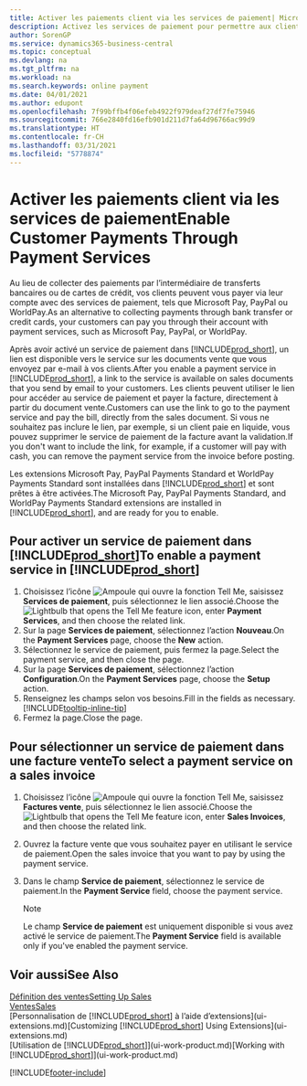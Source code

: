 ```yaml
---
title: Activer les paiements client via les services de paiement| Microsoft Docs
description: Activez les services de paiement pour permettre aux clients de payer facilement leurs factures.
author: SorenGP
ms.service: dynamics365-business-central
ms.topic: conceptual
ms.devlang: na
ms.tgt_pltfrm: na
ms.workload: na
ms.search.keywords: online payment
ms.date: 04/01/2021
ms.author: edupont
ms.openlocfilehash: 7f99bffb4f06efeb4922f979deaf27df7fe75946
ms.sourcegitcommit: 766e2840fd16efb901d211d7fa64d96766ac99d9
ms.translationtype: HT
ms.contentlocale: fr-CH
ms.lasthandoff: 03/31/2021
ms.locfileid: "5778874"
---
```

# <a name="enable-customer-payments-through-payment-services"></a><span data-ttu-id="9601a-103">Activer les paiements client via les services de paiement</span><span class="sxs-lookup"><span data-stu-id="9601a-103">Enable Customer Payments Through Payment Services</span></span>
<span data-ttu-id="9601a-104">Au lieu de collecter des paiements par l’intermédiaire de transferts bancaires ou de cartes de crédit, vos clients peuvent vous payer via leur compte avec des services de paiement, tels que Microsoft Pay, PayPal ou WorldPay.</span><span class="sxs-lookup"><span data-stu-id="9601a-104">As an alternative to collecting payments through bank transfer or credit cards, your customers can pay you through their account with payment services, such as Microsoft Pay, PayPal, or WorldPay.</span></span>  

<span data-ttu-id="9601a-105">Après avoir activé un service de paiement dans [!INCLUDE[prod_short](includes/prod_short.md)], un lien est disponible vers le service sur les documents vente que vous envoyez par e-mail à vos clients.</span><span class="sxs-lookup"><span data-stu-id="9601a-105">After you enable a payment service in [!INCLUDE[prod_short](includes/prod_short.md)], a link to the service is available on sales documents that you send by email to your customers.</span></span> <span data-ttu-id="9601a-106">Les clients peuvent utiliser le lien pour accéder au service de paiement et payer la facture, directement à partir du document vente.</span><span class="sxs-lookup"><span data-stu-id="9601a-106">Customers can use the link to go to the payment service and pay the bill, directly from the sales document.</span></span> <span data-ttu-id="9601a-107">Si vous ne souhaitez pas inclure le lien, par exemple, si un client paie en liquide, vous pouvez supprimer le service de paiement de la facture avant la validation.</span><span class="sxs-lookup"><span data-stu-id="9601a-107">If you don't want to include the link, for example, if a customer will pay with cash, you can remove the payment service from the invoice before posting.</span></span>  

<span data-ttu-id="9601a-108">Les extensions Microsoft Pay, PayPal Payments Standard et WorldPay Payments Standard sont installées dans [!INCLUDE[prod_short](includes/prod_short.md)] et sont prêtes à être activées.</span><span class="sxs-lookup"><span data-stu-id="9601a-108">The Microsoft Pay, PayPal Payments Standard, and WorldPay Payments Standard extensions are installed in [!INCLUDE[prod_short](includes/prod_short.md)], and are ready for you to enable.</span></span>  

## <a name="to-enable-a-payment-service-in-prod_short"></a><span data-ttu-id="9601a-109">Pour activer un service de paiement dans [!INCLUDE[prod_short](includes/prod_short.md)]</span><span class="sxs-lookup"><span data-stu-id="9601a-109">To enable a payment service in [!INCLUDE[prod_short](includes/prod_short.md)]</span></span>
1. <span data-ttu-id="9601a-110">Choisissez l’icône ![Ampoule qui ouvre la fonction Tell Me](media/ui-search/search_small.png "Dites-moi ce que vous voulez faire"), saisissez **Services de paiement**, puis sélectionnez le lien associé.</span><span class="sxs-lookup"><span data-stu-id="9601a-110">Choose the ![Lightbulb that opens the Tell Me feature](media/ui-search/search_small.png "Tell me what you want to do") icon, enter **Payment Services**, and then choose the related link.</span></span>  
2. <span data-ttu-id="9601a-111">Sur la page **Services de paiement**, sélectionnez l’action **Nouveau**.</span><span class="sxs-lookup"><span data-stu-id="9601a-111">On the **Payment Services** page, choose the **New** action.</span></span>  
3. <span data-ttu-id="9601a-112">Sélectionnez le service de paiement, puis fermez la page.</span><span class="sxs-lookup"><span data-stu-id="9601a-112">Select the payment service, and then close the page.</span></span>  
4. <span data-ttu-id="9601a-113">Sur la page **Services de paiement**, sélectionnez l’action **Configuration**.</span><span class="sxs-lookup"><span data-stu-id="9601a-113">On the **Payment Services** page, choose the **Setup** action.</span></span>  
5. <span data-ttu-id="9601a-114">Renseignez les champs selon vos besoins.</span><span class="sxs-lookup"><span data-stu-id="9601a-114">Fill in the fields as necessary.</span></span> [!INCLUDE[tooltip-inline-tip](includes/tooltip-inline-tip_md.md)]  
6. <span data-ttu-id="9601a-115">Fermez la page.</span><span class="sxs-lookup"><span data-stu-id="9601a-115">Close the page.</span></span>  

## <a name="to-select-a-payment-service-on-a-sales-invoice"></a><span data-ttu-id="9601a-116">Pour sélectionner un service de paiement dans une facture vente</span><span class="sxs-lookup"><span data-stu-id="9601a-116">To select a payment service on a sales invoice</span></span>
1. <span data-ttu-id="9601a-117">Choisissez l’icône ![Ampoule qui ouvre la fonction Tell Me](media/ui-search/search_small.png "Dites-moi ce que vous voulez faire"), saisissez **Factures vente**, puis sélectionnez le lien associé.</span><span class="sxs-lookup"><span data-stu-id="9601a-117">Choose the ![Lightbulb that opens the Tell Me feature](media/ui-search/search_small.png "Tell me what you want to do") icon, enter **Sales Invoices**, and then choose the related link.</span></span>  
2. <span data-ttu-id="9601a-118">Ouvrez la facture vente que vous souhaitez payer en utilisant le service de paiement.</span><span class="sxs-lookup"><span data-stu-id="9601a-118">Open the sales invoice that you want to pay by using the payment service.</span></span>  
3. <span data-ttu-id="9601a-119">Dans le champ **Service de paiement**, sélectionnez le service de paiement.</span><span class="sxs-lookup"><span data-stu-id="9601a-119">In the **Payment Service** field, choose the payment service.</span></span>  

    > [!NOTE]  
    > <span data-ttu-id="9601a-120">Le champ **Service de paiement** est uniquement disponible si vous avez activé le service de paiement.</span><span class="sxs-lookup"><span data-stu-id="9601a-120">The **Payment Service** field is available only if you've enabled the payment service.</span></span>  

## <a name="see-also"></a><span data-ttu-id="9601a-121">Voir aussi</span><span class="sxs-lookup"><span data-stu-id="9601a-121">See Also</span></span>  
[<span data-ttu-id="9601a-122">Définition des ventes</span><span class="sxs-lookup"><span data-stu-id="9601a-122">Setting Up Sales</span></span>](sales-setup-sales.md)  
[<span data-ttu-id="9601a-123">Ventes</span><span class="sxs-lookup"><span data-stu-id="9601a-123">Sales</span></span>](sales-manage-sales.md)  
<span data-ttu-id="9601a-124">[Personnalisation de [!INCLUDE[prod_short](includes/prod_short.md)] à l’aide d’extensions](ui-extensions.md)</span><span class="sxs-lookup"><span data-stu-id="9601a-124">[Customizing [!INCLUDE[prod_short](includes/prod_short.md)] Using Extensions](ui-extensions.md)</span></span>  
<span data-ttu-id="9601a-125">[Utilisation de [!INCLUDE[prod_short](includes/prod_short.md)]](ui-work-product.md)</span><span class="sxs-lookup"><span data-stu-id="9601a-125">[Working with [!INCLUDE[prod_short](includes/prod_short.md)]](ui-work-product.md)</span></span>  


[!INCLUDE[footer-include](includes/footer-banner.md)]